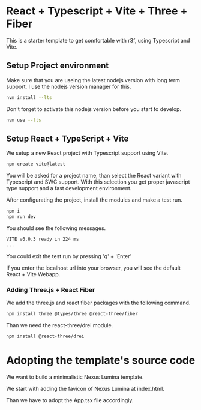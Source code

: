 # React + Typescript + Vite + Three + Fiber

This is a starter template to get comfortable with r3f, using Typescript and Vite.

## Setup Project environment

Make sure that you are useing the latest nodejs version with long term support.
I use the nodejs version manager for this.

```bash
nvm install --lts
```

Don't forget to activate this nodejs version before you start to develop.

```bash
nvm use --lts
```

## Setup React + TypeScript + Vite

We setup a new React project with Typescript support using Vite.

```bash
npm create vite@latest
```

You will be asked for a project name, than select the React variant with Typescript and SWC support.
With this selection you get proper javascript type support and a fast development environment.

After configurating the project, install the modules and make a test run.

```bash
npm i
npm run dev
```

You should see the following messages.

```bash
VITE v6.0.3 ready in 224 ms
...
```

You could exit the test run by pressing 'q' + 'Enter'

If you enter the localhost url into your browser, you will see the default React + Vite Webapp.

### Adding Three.js + React Fiber

We add the three.js and react fiber packages with the following command.

```bash
npm install three @types/three @react-three/fiber
```

Than we need the react-three/drei module.

```bash
npm install @react-three/drei
```

# Adopting the template's source code

We want to build a minimalistic Nexus Lumina template.

We start with adding the favicon of Nexus Lumina at index.html.

Than we have to adopt the App.tsx file accordingly.
